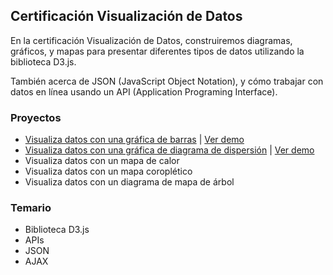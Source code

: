 ## Certificación Visualización de Datos

En la certificación Visualización de Datos, construiremos diagramas, gráficos, y mapas para presentar diferentes tipos de datos utilizando la biblioteca D3.js.

También acerca de JSON (JavaScript Object Notation), y cómo trabajar con datos en línea usando un API (Application Programing Interface).

### Proyectos

- [Visualiza datos con una gráfica de barras](01/) | [Ver demo](https://visualizacion-de-datos-proyecto1.surge.sh/)
- [Visualiza datos con una gráfica de diagrama de dispersión](02/) | [Ver demo](https://visualizacion-de-datos-proyecto2.surge.sh/)
- Visualiza datos con un mapa de calor
- Visualiza datos con un mapa coroplético
- Visualiza datos con un diagrama de mapa de árbol

### Temario

- Biblioteca D3.js
- APIs
- JSON
- AJAX
